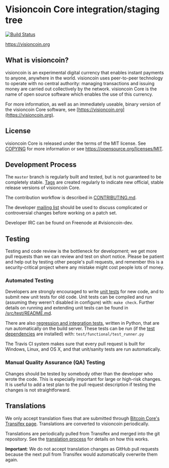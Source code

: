 Visioncoin Core integration/staging tree
=====================================

[![Build Status](https://travis-ci.org/visioncoin-project/visioncoin.svg?branch=master)](https://travis-ci.org/visioncoin-project/visioncoin)

https://visioncoin.org

What is visioncoin?
----------------

visioncoin is an experimental digital currency that enables instant payments to
anyone, anywhere in the world. visioncoin uses peer-to-peer technology to operate
with no central authority: managing transactions and issuing money are carried
out collectively by the network. visioncoin Core is the name of open source
software which enables the use of this currency.

For more information, as well as an immediately useable, binary version of
the visioncoin Core software, see [https://visioncoin.org](https://visioncoin.org).

License
-------

visioncoin Core is released under the terms of the MIT license. See [COPYING](COPYING) for more
information or see https://opensource.org/licenses/MIT.

Development Process
-------------------

The `master` branch is regularly built and tested, but is not guaranteed to be
completely stable. [Tags](https://github.com/visioncoin-project/visioncoin/tags) are created
regularly to indicate new official, stable release versions of visioncoin Core.

The contribution workflow is described in [CONTRIBUTING.md](CONTRIBUTING.md).

The developer [mailing list](https://groups.google.com/forum/#!forum/visioncoin-dev)
should be used to discuss complicated or controversial changes before working
on a patch set.

Developer IRC can be found on Freenode at #visioncoin-dev.

Testing
-------

Testing and code review is the bottleneck for development; we get more pull
requests than we can review and test on short notice. Please be patient and help out by testing
other people's pull requests, and remember this is a security-critical project where any mistake might cost people
lots of money.

### Automated Testing

Developers are strongly encouraged to write [unit tests](src/test/README.md) for new code, and to
submit new unit tests for old code. Unit tests can be compiled and run
(assuming they weren't disabled in configure) with: `make check`. Further details on running
and extending unit tests can be found in [/src/test/README.md](/src/test/README.md).

There are also [regression and integration tests](/test), written
in Python, that are run automatically on the build server.
These tests can be run (if the [test dependencies](/test) are installed) with: `test/functional/test_runner.py`

The Travis CI system makes sure that every pull request is built for Windows, Linux, and OS X, and that unit/sanity tests are run automatically.

### Manual Quality Assurance (QA) Testing

Changes should be tested by somebody other than the developer who wrote the
code. This is especially important for large or high-risk changes. It is useful
to add a test plan to the pull request description if testing the changes is
not straightforward.

Translations
------------

We only accept translation fixes that are submitted through [Bitcoin Core's Transifex page](https://www.transifex.com/projects/p/bitcoin/).
Translations are converted to visioncoin periodically.

Translations are periodically pulled from Transifex and merged into the git repository. See the
[translation process](doc/translation_process.md) for details on how this works.

**Important**: We do not accept translation changes as GitHub pull requests because the next
pull from Transifex would automatically overwrite them again.
